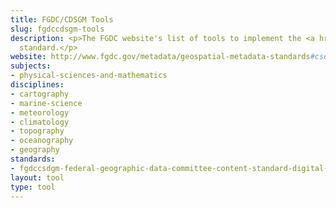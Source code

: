 ```yaml
---
title: FGDC/CDSGM Tools
slug: fgdccdsgm-tools
description: <p>The FGDC website's list of tools to implement the <a href="../standards/fgdccsdgm-federal-geographic-data-committee-content-standard-digital-ge.html">CSDGM</a>
  standard.</p>
website: http://www.fgdc.gov/metadata/geospatial-metadata-standards#csdgmresources
subjects:
- physical-sciences-and-mathematics
disciplines:
- cartography
- marine-science
- meteorology
- climatology
- topography
- oceanography
- geography
standards:
- fgdccsdgm-federal-geographic-data-committee-content-standard-digital-ge
layout: tool
type: tool
---
```



